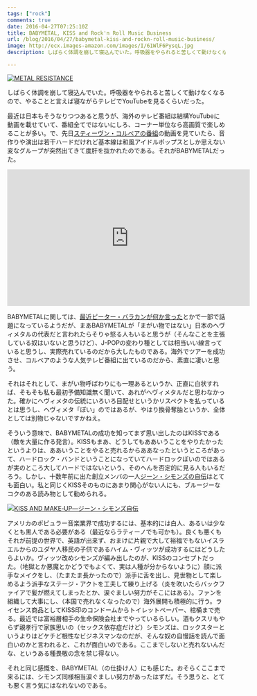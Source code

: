 ```yaml
---
tags: ["rock"]
comments: true
date: 2016-04-27T07:25:10Z
title: BABYMETAL, KISS and Rock'n Roll Music Business
url: /blog/2016/04/27/babymetal-kiss-and-rockn-roll-music-business/
image: http://ecx.images-amazon.com/images/I/61WlF6PysqL.jpg
description: しばらく体調を崩して寝込んでいた。呼吸器をやられると苦しくて動けなくなるので、やることと言えば寝ながらテレビでYouTubeを見るくらいだった。

---
```


<a href="http://www.amazon.co.jp/exec/obidos/ASIN/B01COTGWPG/myhumangetsme-22/ref=nosim/" name="amazletlink" target="_blank"><img src="http://ecx.images-amazon.com/images/I/61WlF6PysqL.jpg" alt="METAL RESISTANCE" style="border: none;" /></a>

しばらく体調を崩して寝込んでいた。呼吸器をやられると苦しくて動けなくなるので、やることと言えば寝ながらテレビでYouTubeを見るくらいだった。

最近は日本もそうなりつつあると思うが、海外のテレビ番組は結構YouTubeに動画を載せていて、番組全てではないにしろ、コーナー単位なら高画質で楽しめることが多い。で、先日<a href="http://www.cbs.com/shows/the-late-show-with-stephen-colbert/">スティーヴン・コルベアの番組</a>の動画を見ていたら、音作りや演出は若干ハードだけれど基本線は和風アイドルポップスとしか思えない変なグループが突然出てきて度肝を抜かれたのである。それがBABYMETALだった。

<iframe width="560" height="315" src="https://www.youtube.com/embed/o0ERg64grnY" frameborder="0" allow="accelerometer; autoplay; encrypted-media; gyroscope; picture-in-picture" allowfullscreen></iframe>

BABYMETALに関しては、<a href="https://twitter.com/pbarakan/status/724405739209392128">最近ピーター・バラカンが何か言った</a>とかで一部で話題になっているようだが、まあBABYMETALが「まがい物ではない」日本のヘヴィメタルの代表だと言われたらそりゃ怒る人もいると思うが（そんなことを主張している奴はいないと思うけど）、J-POPの変わり種としては相当いい線言っていると思うし、実際売れているのだから大したものである。海外でツアーを成功させ、コルベアのような人気テレビ番組に出ているのだから、素直に凄いと思う。

それはそれとして、まがい物呼ばわりにも一理あるというか、正直に白状すれば、そもそも私も最初予備知識無く聞いて、あれがヘヴィメタルだと思わなかった。確かにヘヴィメタの伝統にいろいろ目配せというかリスペクトを払っているとは思うし、ヘヴィメタ「ぽい」のではあるが、やはり換骨奪胎というか、全体としては別物じゃないですかねえ。

そういう意味で、BABYMETALの成功を知ってまず思い出したのはKISSである（敵を大量に作る発言）。KISSもまあ、どうしてもああいうことをやりたかったというよりは、ああいうことをやると売れるからああなったというところがあって、ハードロック・バンドということになっていてハードロックぽいのではあるが実のところ大してハードではないという、そのへんを否定的に見る人もいるだろう。しかし、十数年前に出た創立メンバの一人<a href="http://www.amazon.co.jp/exec/obidos/ASIN/4401617355/myhumangetsme-22/ref=nosim/" name="amazletlink" target="_blank">ジーン・シモンズの自伝</a>はとても面白い。私と同じくKISSそのものにあまり関心がない人にも、ブルージーなコクのある読み物として勧められる。

<a href="http://www.amazon.co.jp/exec/obidos/ASIN/4401617355/myhumangetsme-22/ref=nosim/" name="amazletlink" target="_blank"><img src="http://ecx.images-amazon.com/images/I/512ZT3VMHRL.jpg" alt="KISS AND MAKE‐UP―ジーン・シモンズ自伝" style="border: none;" /></a>

アメリカのポピュラー音楽業界で成功するには、基本的には白人、あるいは少なくとも黒人である必要がある（最近ならラティーノでも可かも）。良くも悪くもそれが前提の世界で、英語が出来ず、おまけに片親で大して裕福でもないイスラエルからのユダヤ人移民の子供であるハイム・ヴィッツが成功するにはどうしたらよいか。ヴィッツ改めシモンズが編み出したのが、KISSのコンセプトだった。（地獄とか悪魔とかどうでもよくて、実は人種が分からないように）顔に派手なメイクをし、（たまたま長かったので）派手に舌を出し、見世物として楽しめるよう派手なステージ・アクトを工夫して練り上げる（炎を吹いたらバックファイアで髪が燃えてしまったとか、涙ぐましい努力がそこにはある）。ファンを組織して大事にし、（本国で売れなくなったので）海外展開も積極的に行う。ライセンス商品としてKISS印のコンドームからトイレットペーパー、棺桶まで売る。最近では富裕層相手の生命保険会社までやっているらしい。酒もクスリもやらず親孝行で家族思いの（セックス依存症だけど）シモンズは、ロックスターというよりはどケチど根性なビジネスマンなのだが、そんな奴の自慢話を読んで面白いのかと言われると、これが面白いのである。ここまでしないと売れないんだな、というある種畏敬の念を禁じ得ない。

それと同じ感慨を、BABYMETAL（の仕掛け人）にも感じた。おそらくここまで来るには、シモンズ同様相当涙ぐましい努力があったはずだ。そう思うと、とても悪く言う気にはなれないのである。
